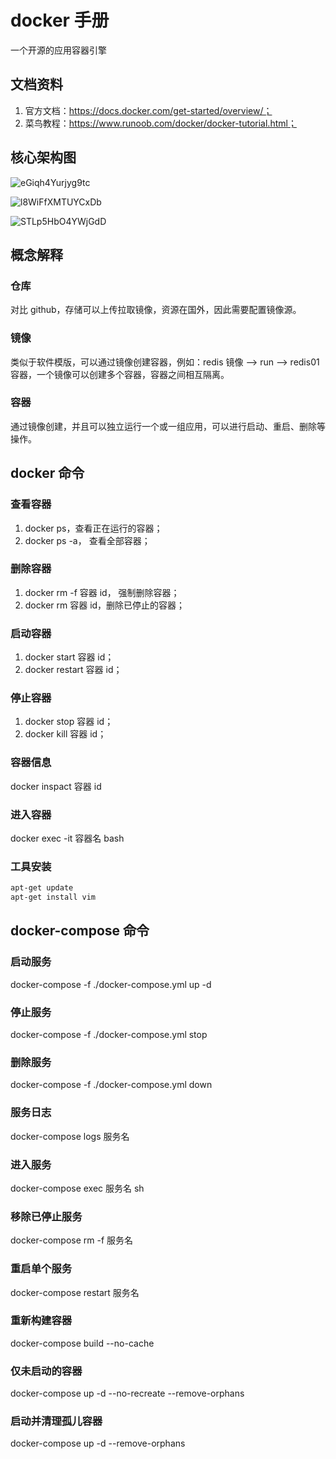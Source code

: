 # docker 手册

一个开源的应用容器引擎

## 文档资料

1. 官方文档：https://docs.docker.com/get-started/overview/；
1. 菜鸟教程：https://www.runoob.com/docker/docker-tutorial.html；

## 核心架构图

![eGiqh4Yurjyg9tc](https://s2.loli.net/2022/07/28/eGiqh4Yurjyg9tc.png)

![l8WiFfXMTUYCxDb](https://s2.loli.net/2022/07/31/l8WiFfXMTUYCxDb.png)

![STLp5HbO4YWjGdD](https://s2.loli.net/2022/07/31/STLp5HbO4YWjGdD.png)

## 概念解释

### 仓库

对比 github，存储可以上传拉取镜像，资源在国外，因此需要配置镜像源。

### 镜像

类似于软件模版，可以通过镜像创建容器，例如：redis 镜像 --> run --> redis01 容器，一个镜像可以创建多个容器，容器之间相互隔离。

### 容器

通过镜像创建，并且可以独立运行一个或一组应用，可以进行启动、重启、删除等操作。

## docker 命令

### 查看容器

1. docker ps，查看正在运行的容器；
2. docker ps -a， 查看全部容器；

### 删除容器

1. docker rm -f 容器 id， 强制删除容器；
2. docker rm 容器 id，删除已停止的容器；

### 启动容器

1. docker start 容器 id；
2. docker restart 容器 id；

### 停止容器

1. docker stop 容器 id；
2. docker kill 容器 id；

### 容器信息

docker inspact 容器 id

### 进入容器

docker exec -it 容器名 bash

### 工具安装

```bash
apt-get update
apt-get install vim
```

## docker-compose 命令

### 启动服务

docker-compose -f ./docker-compose.yml up -d

### 停止服务

docker-compose -f ./docker-compose.yml stop

### 删除服务

docker-compose -f ./docker-compose.yml down

### 服务日志

docker-compose logs 服务名

### 进入服务

docker-compose exec 服务名 sh

### 移除已停止服务

docker-compose rm -f 服务名

### 重启单个服务

docker-compose restart 服务名

### 重新构建容器

docker-compose build --no-cache

### 仅未启动的容器

docker-compose up -d --no-recreate --remove-orphans

### 启动并清理孤儿容器

docker-compose up -d --remove-orphans
